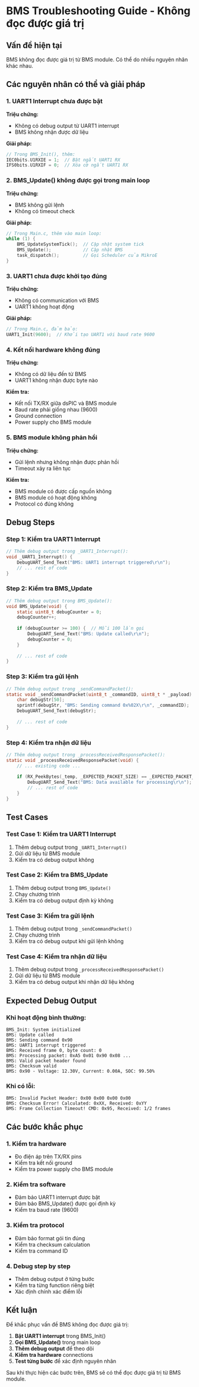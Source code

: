 # BMS Troubleshooting Guide - Không đọc được giá trị

## Vấn đề hiện tại
BMS không đọc được giá trị từ BMS module. Có thể do nhiều nguyên nhân khác nhau.

## Các nguyên nhân có thể và giải pháp

### 1. UART1 Interrupt chưa được bật
**Triệu chứng:**
- Không có debug output từ UART1 interrupt
- BMS không nhận được dữ liệu

**Giải pháp:**
```c
// Trong BMS_Init(), thêm:
IEC0bits.U1RXIE = 1;  // Bật ngắt UART1 RX
IFS0bits.U1RXIF = 0;  // Xóa cờ ngắt UART1 RX
```

### 2. BMS_Update() không được gọi trong main loop
**Triệu chứng:**
- BMS không gửi lệnh
- Không có timeout check

**Giải pháp:**
```c
// Trong Main.c, thêm vào main loop:
while (1) {
    BMS_UpdateSystemTick();  // Cập nhật system tick
    BMS_Update();            // Cập nhật BMS
    task_dispatch();         // Gọi Scheduler của MikroE
}
```

### 3. UART1 chưa được khởi tạo đúng
**Triệu chứng:**
- Không có communication với BMS
- UART1 không hoạt động

**Giải pháp:**
```c
// Trong Main.c, đảm bảo:
UART1_Init(9600);  // Khởi tạo UART1 với baud rate 9600
```

### 4. Kết nối hardware không đúng
**Triệu chứng:**
- Không có dữ liệu đến từ BMS
- UART1 không nhận được byte nào

**Kiểm tra:**
- Kết nối TX/RX giữa dsPIC và BMS module
- Baud rate phải giống nhau (9600)
- Ground connection
- Power supply cho BMS module

### 5. BMS module không phản hồi
**Triệu chứng:**
- Gửi lệnh nhưng không nhận được phản hồi
- Timeout xảy ra liên tục

**Kiểm tra:**
- BMS module có được cấp nguồn không
- BMS module có hoạt động không
- Protocol có đúng không

## Debug Steps

### Step 1: Kiểm tra UART1 Interrupt
```c
// Thêm debug output trong _UART1_Interrupt():
void _UART1_Interrupt() {
    DebugUART_Send_Text("BMS: UART1 interrupt triggered\r\n");
    // ... rest of code
}
```

### Step 2: Kiểm tra BMS_Update
```c
// Thêm debug output trong BMS_Update():
void BMS_Update(void) {
    static uint8_t debugCounter = 0;
    debugCounter++;
    
    if (debugCounter >= 100) {  // Mỗi 100 lần gọi
        DebugUART_Send_Text("BMS: Update called\r\n");
        debugCounter = 0;
    }
    
    // ... rest of code
}
```

### Step 3: Kiểm tra gửi lệnh
```c
// Thêm debug output trong _sendCommandPacket():
static void _sendCommandPacket(uint8_t _commandID, uint8_t * _payload) {
    char debugStr[50];
    sprintf(debugStr, "BMS: Sending command 0x%02X\r\n", _commandID);
    DebugUART_Send_Text(debugStr);
    
    // ... rest of code
}
```

### Step 4: Kiểm tra nhận dữ liệu
```c
// Thêm debug output trong _processReceivedResponsePacket():
static void _processReceivedResponsePacket(void) {
    // ... existing code ...
    
    if (RX_PeekBytes(_temp, _EXPECTED_PACKET_SIZE) == _EXPECTED_PACKET_SIZE) {
        DebugUART_Send_Text("BMS: Data available for processing\r\n");
        // ... rest of code
    }
}
```

## Test Cases

### Test Case 1: Kiểm tra UART1 Interrupt
1. Thêm debug output trong `_UART1_Interrupt()`
2. Gửi dữ liệu từ BMS module
3. Kiểm tra có debug output không

### Test Case 2: Kiểm tra BMS_Update
1. Thêm debug output trong `BMS_Update()`
2. Chạy chương trình
3. Kiểm tra có debug output định kỳ không

### Test Case 3: Kiểm tra gửi lệnh
1. Thêm debug output trong `_sendCommandPacket()`
2. Chạy chương trình
3. Kiểm tra có debug output khi gửi lệnh không

### Test Case 4: Kiểm tra nhận dữ liệu
1. Thêm debug output trong `_processReceivedResponsePacket()`
2. Gửi dữ liệu từ BMS module
3. Kiểm tra có debug output khi nhận dữ liệu không

## Expected Debug Output

### Khi hoạt động bình thường:
```
BMS_Init: System initialized
BMS: Update called
BMS: Sending command 0x90
BMS: UART1 interrupt triggered
BMS: Received frame 0, byte count: 0
BMS: Processing packet: 0xA5 0x01 0x90 0x08 ...
BMS: Valid packet header found
BMS: Checksum valid
BMS: 0x90 - Voltage: 12.30V, Current: 0.00A, SOC: 99.50%
```

### Khi có lỗi:
```
BMS: Invalid Packet Header: 0x00 0x00 0x00 0x00
BMS: Checksum Error! Calculated: 0xXX, Received: 0xYY
BMS: Frame Collection Timeout! CMD: 0x95, Received: 1/2 frames
```

## Các bước khắc phục

### 1. Kiểm tra hardware
- Đo điện áp trên TX/RX pins
- Kiểm tra kết nối ground
- Kiểm tra power supply cho BMS module

### 2. Kiểm tra software
- Đảm bảo UART1 interrupt được bật
- Đảm bảo BMS_Update() được gọi định kỳ
- Kiểm tra baud rate (9600)

### 3. Kiểm tra protocol
- Đảm bảo format gói tin đúng
- Kiểm tra checksum calculation
- Kiểm tra command ID

### 4. Debug step by step
- Thêm debug output ở từng bước
- Kiểm tra từng function riêng biệt
- Xác định chính xác điểm lỗi

## Kết luận

Để khắc phục vấn đề BMS không đọc được giá trị:

1. **Bật UART1 interrupt** trong BMS_Init()
2. **Gọi BMS_Update()** trong main loop
3. **Thêm debug output** để theo dõi
4. **Kiểm tra hardware** connections
5. **Test từng bước** để xác định nguyên nhân

Sau khi thực hiện các bước trên, BMS sẽ có thể đọc được giá trị từ BMS module. 